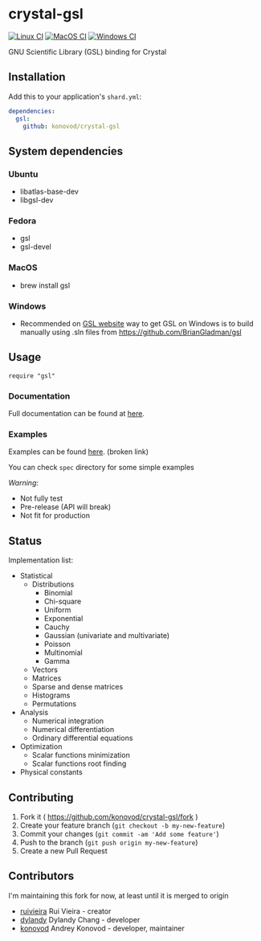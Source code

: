 # crystal-gsl

[![Linux CI](https://github.com/konovod/crystal-gsl/actions/workflows/linux.yml/badge.svg)](https://github.com/konovod/crystal-gsl/actions/workflows/linux.yml)
[![MacOS CI](https://github.com/konovod/crystal-gsl/actions/workflows/macos.yml/badge.svg)](https://github.com/konovod/crystal-gsl/actions/workflows/macos.yml)
[![Windows CI](https://github.com/konovod/crystal-gsl/actions/workflows/windows.yml/badge.svg)](https://github.com/konovod/crystal-gsl/actions/workflows/windows.yml)

GNU Scientific Library (GSL) binding for Crystal

## Installation

Add this to your application's `shard.yml`:

```yaml
dependencies:
  gsl:
    github: konovod/crystal-gsl
```

## System dependencies

### Ubuntu

- libatlas-base-dev
- libgsl-dev

### Fedora

- gsl
- gsl-devel

### MacOS

- brew install gsl

### Windows

 - Recommended on [GSL website](https://www.gnu.org/software/gsl/extras/native_win_builds.html) way to get GSL on Windows is to build manually using .sln files from https://github.com/BrianGladman/gsl
## Usage

```crystal
require "gsl"
```

### Documentation

Full documentation can be found at [here](https://konovod.github.io/crystal-gsl/).

### Examples

Examples can be found [here](https://ruivieira.github.io/projects/crystal-gsl/). (broken link)

You can check `spec` directory for some simple examples

_Warning_:

- Not fully test
- Pre-release (API will break)
- Not fit for production

## Status

Implementation list:

- Statistical
  - Distributions
    - Binomial
    - Chi-square
    - Uniform
    - Exponential
    - Cauchy
    - Gaussian (univariate and multivariate)
    - Poisson
    - Multinomial
    - Gamma
  - Vectors
  - Matrices
  - Sparse and dense matrices
  - Histograms
  - Permutations
- Analysis
  - Numerical integration
  - Numerical differentiation
  - Ordinary differential equations
- Optimization
  - Scalar functions minimization
  - Scalar functions root finding
- Physical constants

## Contributing

1. Fork it ( https://github.com/konovod/crystal-gsl/fork )
2. Create your feature branch (`git checkout -b my-new-feature`)
3. Commit your changes (`git commit -am 'Add some feature'`)
4. Push to the branch (`git push origin my-new-feature`)
5. Create a new Pull Request

## Contributors

I'm maintaining this fork for now, at least until it is merged to origin

- [ruivieira](https://github.com/ruivieira) Rui Vieira - creator
- [dylandy](https://github.com/dylandy) Dylandy Chang - developer
- [konovod](https://github.com/konovod) Andrey Konovod - developer, maintainer
